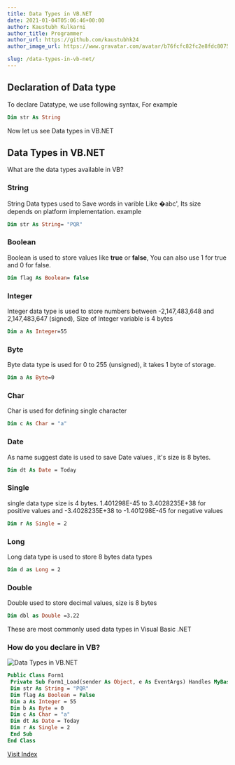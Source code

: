 ```yaml
---
title: Data Types in VB.NET
date: 2021-01-04T05:06:46+00:00
author: Kaustubh Kulkarni
author_title: Programmer
author_url: https://github.com/kaustubhk24
author_image_url: https://www.gravatar.com/avatar/b76fcfc82fc2e8fdc8075636f1735f61?s=200

slug: /data-types-in-vb-net/
---
```

## Declaration of Data type

To declare Datatype, we use following syntax, For example

```vb title="file.vb"
Dim str As String
```

Now let us see Data types in VB.NET

## Data Types in VB.NET

What are the data types available in VB?

### **String** 

String Data types used to Save words in varible Like �abc', Its size depends on platform implementation. example

```vb title="file.vb"
Dim str As String= "PQR"
```

### **Boolean**

Boolean is used to store values like **true** or **false**, You can also use 1 for true and 0 for false.

```vb title="file.vb"
Dim flag As Boolean= false
```

### **Integer** 

Integer data type is used to store numbers between -2,147,483,648 and 2,147,483,647 (signed), Size of Integer variable is 4 bytes

```vb title="file.vb"
Dim a As Integer=55
```

### **Byte**

Byte data type is used for 0 to 255 (unsigned), it takes 1 byte of storage.

```vb title="file.vb"
Dim a As Byte=0
```

### **Char**

Char is used for defining single character

```vb title="file.vb"
Dim c As Char = "a"

```

### **Date**

As name suggest date is used to save Date values , it's size is 8 bytes.

```vb title="file.vb"
Dim dt As Date = Today

```

### **Single**

single data type size is 4 bytes. 1.401298E-45 to 3.4028235E+38 for positive values and -3.4028235E+38 to -1.401298E-45 for negative values

```vb title="file.vb"
Dim r As Single = 2
```

### **Long**

Long data type is used to store 8 bytes data types

```vb title="file.vb"
Dim d as Long = 2
```

### **Double**

Double used to store decimal values, size is 8 bytes

```vb title="file.vb"
Dim dbl as Double =3.22
```

These are most commonly used data types in Visual Basic .NET 

### **How do you declare in VB?**


![Data Types in VB.NET](https://www.kaustubh.codes/imgs/wp-content/uploads/2021/01/image-6.png) 



```vb title="file.vb"
Public Class Form1
 Private Sub Form1_Load(sender As Object, e As EventArgs) Handles MyBase.Load
 Dim str As String = "PQR"
 Dim flag As Boolean = False
 Dim a As Integer = 55
 Dim b As Byte = 0
 Dim c As Char = "a"
 Dim dt As Date = Today
 Dim r As Single = 2
 End Sub
End Class
```



[Visit Index](https://blog.kaustubh.codes/index-complete-visual-basic-net-series/) 